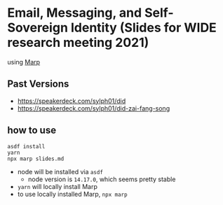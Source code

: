# Email, Messaging, and Self-Sovereign Identity (Slides for WIDE research meeting 2021)

using [Marp](https://marp.app/)

## Past Versions

- https://speakerdeck.com/sylph01/did
- https://speakerdeck.com/sylph01/did-zai-fang-song

## how to use

```
asdf install
yarn
npx marp slides.md
```

- node will be installed via `asdf`
  - node version is `14.17.0`, which seems pretty stable
- `yarn` will locally install Marp
- to use locally installed Marp, `npx marp`
